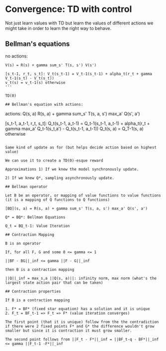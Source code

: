 # Convergence: TD with control

Not just learn values with TD but learn the values of different actions we might take in order to learn the right way to behave.

## Bellman's equations

no actions:

```
V(s) = R(s) + gamma sum_s' T(s, s') V(s')

[s_t-1, r_t, s_t]: V_t(s_t-1) = V_t-1(s_t-1) + alpha_t(r_t + gamma V_t-1(s_t) - V_t(s_t))
v_t(s) = v_t-1(s) otherwise
'''

TD(0)

## Bellman's equation with actions:

```
actions: Q(s, a) R(s, a) + gamma sum_s' T(s, a, s') max_a' Q(s', a')

[s_t-1, a_t-1, r_t, s_t]: Q_t(s_t-1, a_t-1) = Q_t-1(s_t-1, a_t-1) + alpha_t(r_t + gamma max_a' Q_t-1(s_t,a') - Q_t(s_t-1, a_t-1))
Q_t(s, a) = Q_T-1(s, a) otherwise
```

Same kind of update as for (but helps decide action based on highest value)

We can use it to create a TD(0)-esque reward

Approximations 1) If we knew the model synchronously update.

2) If we knew Q*, sampling asynchronously update.

## Bellman operator

Let B be an operator, or mapping of value functions to value functions (it is a mapping of Q functions to Q functions)

[BQ](s, a) = R(s, a) + gamma sum_s' T(s, a, s') max_a' Q(s', a')

Q* = BQ*: Bellman Equations

Q_t = BQ_t-1: Value Iteration

## Contraction Mapping

B is an operator

If, for all F, G and some 0 <= gamma <= 1

||BF - BG||_inf <= gamma ||F - G||_inf

then B is a contraction mapping

||Q||_inf = max_s,a ||Q(s, a)||: infinity norm, max norm (what's the largest state action pair that can be taken)

## Contraction properties

If B is a contraction mapping

1. F* = BF* (fixed star equation) has a solution and it is unique
2. F_t = BF_t-1 => F_t => F* (value iteration converges)

The first point (that it is unique) follow from the the contradiction if there were 2 fixed points F* and G* the difference wouldn't grow smaller but since it is contraction it must grow smaller.

The second point follows from ||F_t - F*||_inf = ||BF_t-q - BF*||_inf <= gamma ||F_t-1 -F*||_inf

